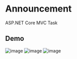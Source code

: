 # Announcement
ASP.NET Core MVC Task
## Demo
![image](https://res.cloudinary.com/davidlin/image/upload/v1713280641/%E5%85%AC%E5%91%8A%E7%AE%A1%E7%90%86_jtw1lk.png)
![image](https://res.cloudinary.com/davidlin/image/upload/v1713280641/%E6%96%B0%E5%A2%9E%E5%85%AC%E5%91%8A%E9%A0%81%E9%9D%A2_gu81pw.png)
![image](https://res.cloudinary.com/davidlin/image/upload/v1713280641/%E7%B7%A8%E8%BC%AF%E5%85%AC%E5%91%8A%E8%A8%8A%E6%81%AF_kbuvfm.png)